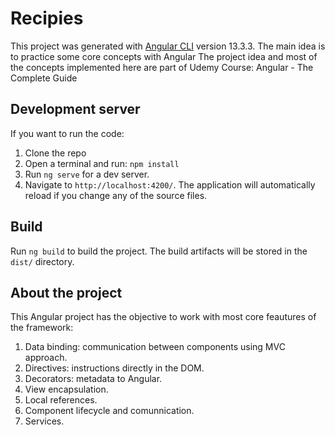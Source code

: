 # Recipies 

This project was generated with [Angular CLI](https://github.com/angular/angular-cli) version 13.3.3.
The main idea is to practice some core concepts with Angular 
The project idea and most of the concepts implemented here are part of Udemy Course: Angular - The Complete Guide
## Development server

If you want to run the code: 
1. Clone the repo
2. Open a terminal and run: `npm install` 
3. Run `ng serve` for a dev server. 
4. Navigate to `http://localhost:4200/`. The application will automatically reload if you change any of the source files.


## Build

Run `ng build` to build the project. The build artifacts will be stored in the `dist/` directory.

## About the project

This Angular project has the objective to work with most core feautures of the framework:
1. Data binding: communication between components using MVC approach.
2. Directives: instructions directly in the DOM.
3. Decorators: metadata to Angular.
4. View encapsulation.
5. Local references.
6. Component lifecycle and comunnication.
7. Services.
